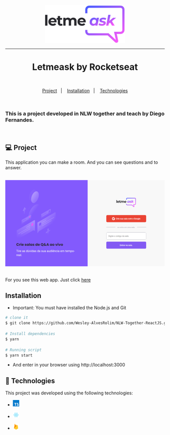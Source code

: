 <div align="center">
<img width='50%'  src='./src/assets/images/logo.svg'></img>
</div>

<hr>
 <h1 align="center"><strong>Letmeask by Rocketseat</strong></h1>

<br>
<p align="center">
  <a href="#-project">Project</a>&nbsp;&nbsp;&nbsp;|&nbsp;&nbsp;&nbsp;
  <a href="#installation">Installation</a>&nbsp;&nbsp;&nbsp;|&nbsp;&nbsp;&nbsp;
  <a href="#-technologies">Technologies</a>
</p>

<br>

### This is a project developed in NLW together and teach by Diego Fernandes.

<br>

## 💻 Project

<p>This application you can make a room. And you can see questions and to answer.</p>

<br>
<img src="./.github/LetMeAsk-webApp.png" alt="Readme Image">
<br>
<br>

<p>
For you see this web app. Just click <a href='https://letmeask-nlw-d354d.web.app/'>here</a>
</p>

## Installation

- Important: You must have installed the Node.js and Git

```bash
# clone it
$ git clone https://github.com/Wesley-AlvesRolim/NLW-Together-ReactJS.git

# Install dependencies
$ yarn

# Running script
$ yarn start
```

- And enter in your browser using http://localhost:3000

## 🚀 Technologies

This project was developed using the following technologies:

- <code><img height="20" src="https://raw.githubusercontent.com/github/explore/80688e429a7d4ef2fca1e82350fe8e3517d3494d/topics/typescript/typescript.png"></code>

- <code><img height="20" src="https://raw.githubusercontent.com/github/explore/80688e429a7d4ef2fca1e82350fe8e3517d3494d/topics/react/react.png"></code>

- <code><img height="20" src="https://raw.githubusercontent.com/github/explore/80688e429a7d4ef2fca1e82350fe8e3517d3494d/topics/firebase/firebase.png"></code>
